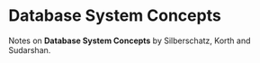 # Database System Concepts

Notes on **Database System Concepts** by Silberschatz, Korth and Sudarshan.
